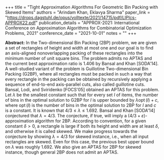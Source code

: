 +++
title = "Tight Approximation Algorithms For Geometric Bin Packing with Skewed Items"
authors = "Arindam Khan, Eklavya Sharma"
paper_link = "https://drops.dagstuhl.de/opus/volltexte/2021/14715/pdf/LIPIcs-APPROX22.pdf"
publication_details = "APPROX-2021: International Conference on Approximation Algorithms for Combinatorial Optimization Problems, 2021"
conference_date = "2021-10-01"
notes = ""
+++

<b>Abstract:</b>
In the Two-dimensional Bin Packing (2BP) problem, we are given a set of rectangles of height and width at most one and our goal is to find an axis-aligned nonoverlapping packing of these rectangles into the minimum number of unit square bins. The problem admits no APTAS and the current best approximation ratio is $1.406$ by Bansal and Khan [SODA'14]. A well-studied variant of the problem is Guillotine Two-dimensional Bin Packing (G2BP), where all rectangles must be packed in such a way that every rectangle in the packing can be obtained by recursively applying a sequence of end-to-end axis-parallel cuts, also called guillotine cuts. Bansal, Lodi, and Sviridenko [FOCS'05] obtained an APTAS for this problem. Let $\lambda$ be the smallest constant such that for every set $I$ of items, the number of bins in the optimal solution to G2BP for $I$ is upper bounded by $\lambda\operatorname{opt}(I) + c$, where $\operatorname{opt}(I)$ is the number of bins in the optimal solution to 2BP for $I$ and $c$ is a constant. It is known that $4/3 \le \lambda \le 1.692$. Bansal and Khan [SODA'14] conjectured that $\lambda = 4/3$. The conjecture, if true, will imply a $(4/3+\varepsilon)$-approximation algorithm for 2BP. According to convention, for a given constant $\delta>0$, a rectangle is large if both its height and width are at least $\delta$, and otherwise it is called skewed. We make progress towards the conjecture by showing $\lambda = 4/3$ for skewed instance, i.e., when all input rectangles are skewed. Even for this case, the previous best upper bound on $\lambda$ was roughly $1.692$. We also give an APTAS for 2BP for skewed instance, though general 2BP does not admit an APTAS. 


